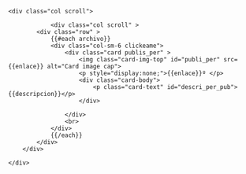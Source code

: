 	<div class="col scroll">
	
				<div class="col scroll" >
			<div class="row" >
				{{#each archivo}}
				<div class="col-sm-6 clickeame">
					<div class="card publis_per" >
						<img class="card-img-top" id="publi_per" src={{enlace}} alt="Card image cap">
						<p style="display:none;">{{enlace}}º </p>
						<div class="card-body">
							<p class="card-text" id="descri_per_pub">{{descripcion}}</p>
						</div>

					</div>
					<br>
				</div>
				{{/each}}
			</div>
		</div>

	</div>